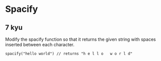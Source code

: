 # Spacify
## 7 kyu

Modify the spacify function so that it returns the given string with spaces inserted between each character.
```
spacify("hello world") // returns "h e l l o   w o r l d"
```
